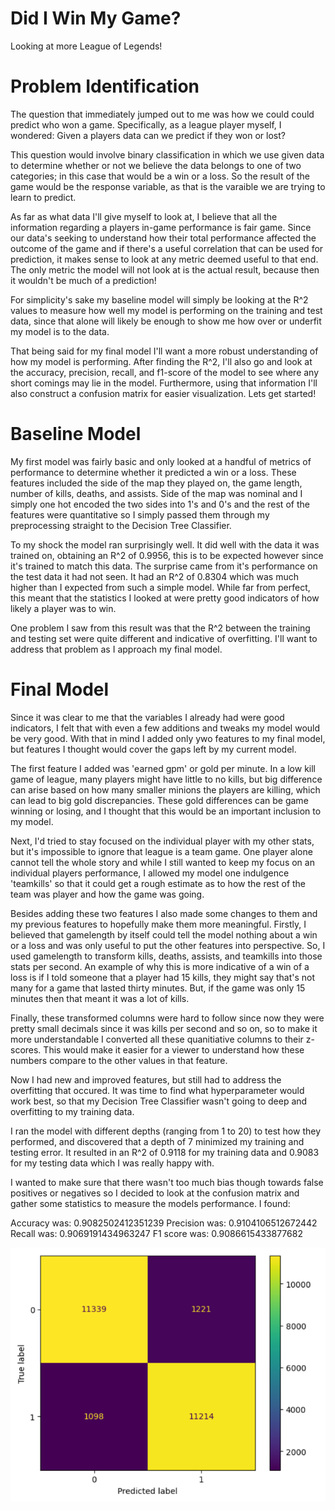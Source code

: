 # Did I Win My Game?
Looking at more League of Legends!

# Problem Identification
The question that immediately jumped out to me was how we could could predict who won a game. Specifically, as a league player myself, I wondered: Given a players data can we predict if they won or lost?

This question would involve binary classification in which we use given data to determine whether or not we believe the data belongs to one of two categories; in this case that would be a win or a loss. So the result of the game would be the response variable, as that is the varaible we are trying to learn to predict.

As far as what data I'll give myself to look at, I believe that all the information regarding a players in-game performance is fair game. Since our data's seeking to understand how their total performance affected the outcome of the game and if there's a useful correlation that can be used for prediction, it makes sense to look at any metric deemed useful to that end. The only metric the model will not look at is the actual result, because then it wouldn't be much of a prediction!

For simplicity's sake my baseline model will simply be looking at the R^2 values to measure how well my model is performing on the training and test data, since that alone will likely be enough to show me how over or underfit my model is to the data. 

That being said for my final model I'll want a more robust understanding of how my model is performing. After finding the R^2, I'll also go and look at the accuracy, precision, recall, and f1-score of the model to see where any short comings may lie in the model. Furthermore, using that information I'll also construct a confusion matrix for easier visualization. Lets get started!

# Baseline Model
My first model was fairly basic and only looked at a handful of metrics of performance to determine whether it predicted a win or a loss. These features included the side of the map they played on, the game length, number of kills, deaths, and assists. Side of the map was nominal and I simply one hot encoded the two sides into 1's and 0's and the rest of the features were quantitative so I simply passed them through my preprocessing straight to the Decision Tree Classifier.

To my shock the model ran surprisingly well. It did well with the data it was trained on, obtaining an R^2 of 0.9956, this is to be expected however since it's trained to match this data. The surprise came from it's performance on the test data it had not seen. It had an R^2 of 0.8304 which was much higher than I expected from such a simple model. While far from perfect, this meant that the statistics I looked at were pretty good indicators of how likely a player was to win. 

One problem I saw from this result was that the R^2 between the training and testing set were quite different and indicative of overfitting. I'll want to address that problem as I approach my final model.

# Final Model
Since it was clear to me that the variables I already had were good indicators, I felt that with even a few additions and tweaks my model would be very good. With that in mind I added only ywo features to my final model, but features I thought would cover the gaps left by my current model. 

The first feature I added was 'earned gpm' or gold per minute. In a low kill game of league, many players might have little to no kills, but big difference can arise based on how many smaller minions the players are killing, which can lead to big gold discrepancies. These gold differences can be game winning or losing, and I thought that this would be an important inclusion to my model.

Next, I'd tried to stay focused on the individual player with my other stats, but it's impossible to ignore that league is a team game. One player alone cannot tell the whole story and while I still wanted to keep my focus on an individual players performance, I allowed my model one indulgence 'teamkills' so that it could get a rough estimate as to how the rest of the team was player and how the game was going.

Besides adding these two features I also made some changes to them and my previous features to hopefully make them more meaningful. Firstly, I believed that gamelength by itself could tell the model nothing about a win or a loss and was only useful to put the other features into perspective. So, I used gamelength to transform kills, deaths, assists, and teamkills into those stats per second. An example of why this is more indicative of a win of a loss is if I told someone that a player had 15 kills, they might say that's not many for a game that lasted thirty minutes. But, if the game was only 15 minutes then that meant it was a lot of kills.

Finally, these transformed columns were hard to follow since now they were pretty small decimals since it was kills per second and so on, so to make it more understandable I converted all these quanitiative columns to their z-scores. This would make it easier for a viewer to understand how these numbers compare to the other values in that feature.

Now I had new and improved features, but still had to address the overfitting that occured. It was time to find what hyperparameter would work best, so that my Decision Tree Classifier wasn't going to deep and overfitting to my training data.

I ran the model with different depths (ranging from 1 to 20) to test how they performed, and discovered that a depth of 7 minimized my training and testing error. It resulted in an R^2 of 0.9118 for my training data and 0.9083 for my testing data which I was really happy with.

I wanted to make sure that there wasn't too much bias though towards false positives or negatives so I decided to look at the confusion matrix and gather some statistics to measure the models performance. I found:

Accuracy was: 0.9082502412351239
Precision was: 0.9104106512672442
Recall was: 0.9069191434963247
F1 score was: 0.9086615433877682

<img src="assets/conf_matrix.png">